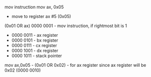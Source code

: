 mov instruction
mov ax, 0x05
- move to register ax #5 (0x05)

(0x01 OR ax)
0000 0001 - mov instruction, if rightmost bit is 1
- 0000 0011 - ax register
- 0000 0101 - bx register
- 0000 0111 - cx register
- 0000 1001 - dx register
- 0000 1011 - stack pointer

mov ax,0x05 - (0x01 OR 0x02) - for ax register since ax register will be 0x02 (0000 0010)